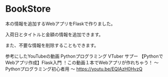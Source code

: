 # BookStore

本の情報を追加するWebアプリをFlaskで作りました。

入荷日とタイトルと金額の情報を追加できます。

また、不要な情報を削除することもできます。

参考にしたYouTubeの動画
Pythonプログラミング VTuber サプー
【PythonでWebアプリ作成】Flask入門 ！この動画１本でWebアプリが作れちゃう！ 〜 Pythonプログラミング初心者用 〜
https://youtu.be/EQIAzH0HvzQ

